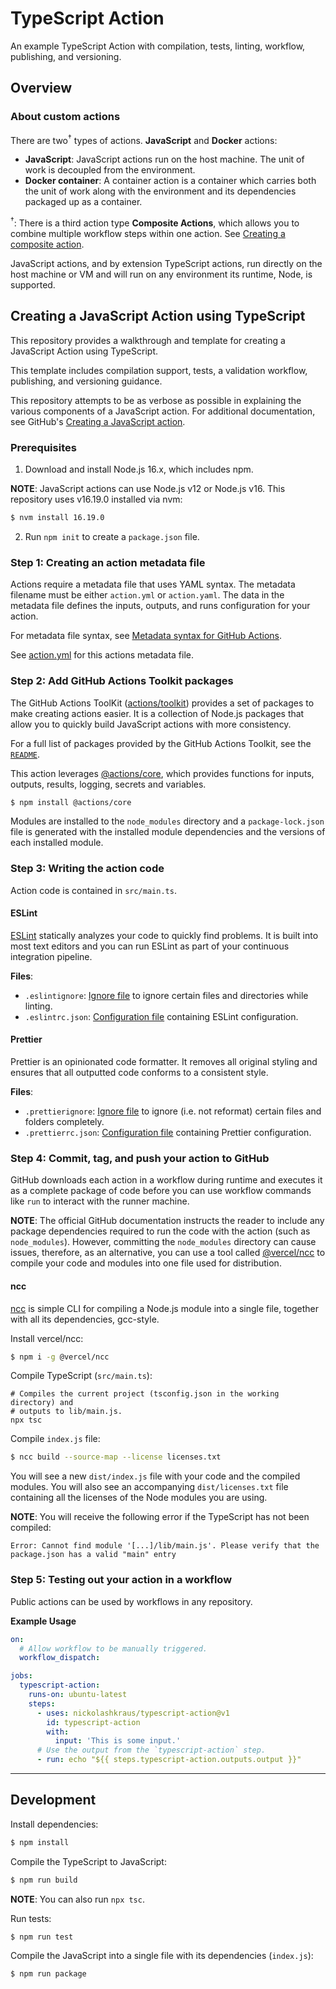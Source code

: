 # TypeScript Action

An example TypeScript Action with compilation, tests, linting, workflow, publishing, and versioning.

## Overview

### About custom actions

There are two<sup>†</sup> types of actions. **JavaScript** and **Docker** actions:
* **JavaScript**: JavaScript actions run on the host machine. The unit of work is decoupled from the environment.
* **Docker container**: A container action is a container which carries both the unit of work along with the environment and its dependencies packaged up as a container.

<sup>†</sup>: There is a third action type **Composite Actions**, which allows you to combine multiple workflow steps within one action. See [Creating a composite action](https://docs.github.com/en/actions/creating-actions/creating-a-composite-action).

JavaScript actions, and by extension TypeScript actions, run directly on the host machine or VM and will run on any environment its runtime, Node, is supported.

## Creating a JavaScript Action using TypeScript

This repository provides a walkthrough and template for creating a JavaScript Action using TypeScript.

This template includes compilation support, tests, a validation workflow, publishing, and versioning guidance.

This repository attempts to be as verbose as possible in explaining the various components of a JavaScript action. For additional documentation, see GitHub's [Creating a JavaScript action](https://docs.github.com/en/actions/creating-actions/creating-a-javascript-action).

### Prerequisites

1. Download and install Node.js 16.x, which includes npm.

**NOTE**: JavaScript actions can use Node.js v12 or Node.js v16. This repository uses v16.19.0 installed via nvm:

```bash
$ nvm install 16.19.0
```

2. Run `npm init` to create a `package.json` file.

### Step 1: Creating an action metadata file

Actions require a metadata file that uses YAML syntax. The metadata filename must be either `action.yml` or `action.yaml`. The data in the metadata file defines the inputs, outputs, and runs configuration for your action.

For metadata file syntax, see [Metadata syntax for GitHub Actions](https://docs.github.com/en/actions/creating-actions/metadata-syntax-for-github-actions).

See [action.yml](./action.yml) for this actions metadata file.

### Step 2: Add GitHub Actions Toolkit packages

The GitHub Actions ToolKit ([actions/toolkit](https://github.com/actions/toolkit)) provides a set of packages to make creating actions easier. It is a collection of Node.js packages that allow you to quickly build JavaScript actions with more consistency.

For a full list of packages provided by the GitHub Actions Toolkit, see the [`README`](https://github.com/actions/toolkit).

This action leverages [@actions/core](https://github.com/actions/toolkit/blob/main/packages/core), which provides functions for inputs, outputs, results, logging, secrets and variables.

```bash
$ npm install @actions/core
```

Modules are installed to the `node_modules` directory and a `package-lock.json` file is generated with the installed module dependencies and the versions of each installed module.

### Step 3: Writing the action code

Action code is contained in `src/main.ts`.

#### ESLint

[ESLint](https://eslint.org/) statically analyzes your code to quickly find problems. It is built into most text editors and you can run ESLint as part of your continuous integration pipeline.

**Files**:
* `.eslintignore`: [Ignore file](https://eslint.org/docs/latest/use/configure/ignore) to ignore certain files and directories while linting.
* `.eslintrc.json`: [Configuration file](https://eslint.org/docs/latest/use/configure/configuration-files) containing ESLint configuration.

#### Prettier

Prettier is an opinionated code formatter. It removes all original styling and ensures that all outputted code conforms to a consistent style.

**Files**:
* `.prettierignore`: [Ignore file](https://prettier.io/docs/en/ignore.html) to ignore (i.e. not reformat) certain files and folders completely.
* `.prettierrc.json`: [Configuration file](https://prettier.io/docs/en/configuration.html) containing Prettier configuration.

### Step 4: Commit, tag, and push your action to GitHub

GitHub downloads each action in a workflow during runtime and executes it as a complete package of code before you can use workflow commands like `run` to interact with the runner machine.

**NOTE**: The official GitHub documentation instructs the reader to include any package dependencies required to run the code with the action (such as `node_modules`). However, committing the `node_modules` directory can cause issues, therefore, as an alternative, you can use a tool called [@vercel/ncc](https://github.com/vercel/ncc) to compile your code and modules into one file used for distribution.

#### ncc

[ncc](https://github.com/vercel/ncc) is simple CLI for compiling a Node.js module into a single file, together with all its dependencies, gcc-style.

Install vercel/ncc:

```bash
$ npm i -g @vercel/ncc
```

Compile TypeScript (`src/main.ts`):

```
# Compiles the current project (tsconfig.json in the working directory) and
# outputs to lib/main.js.
npx tsc
```

Compile `index.js` file:

```bash
$ ncc build --source-map --license licenses.txt
```

You will see a new `dist/index.js` file with your code and the compiled modules. You will also see an accompanying `dist/licenses.txt` file containing all the licenses of the Node modules you are using.

**NOTE**: You will receive the following error if the TypeScript has not been compiled:

```
Error: Cannot find module '[...]/lib/main.js'. Please verify that the package.json has a valid "main" entry
```

### Step 5: Testing out your action in a workflow

Public actions can be used by workflows in any repository.

**Example Usage**

```yaml
on:
  # Allow workflow to be manually triggered.
  workflow_dispatch:

jobs:
  typescript-action:
    runs-on: ubuntu-latest
    steps:
      - uses: nickolashkraus/typescript-action@v1
        id: typescript-action
        with:
          input: 'This is some input.'
      # Use the output from the `typescript-action` step.
      - run: echo "${{ steps.typescript-action.outputs.output }}"
```

---

## Development

Install dependencies:

```bash
$ npm install
```

Compile the TypeScript to JavaScript:

```bash
$ npm run build
```

**NOTE**: You can also run `npx tsc`.

Run tests:

```bash
$ npm run test
```

Compile the JavaScript into a single file with its dependencies (`index.js`):

```bash
$ npm run package
```
